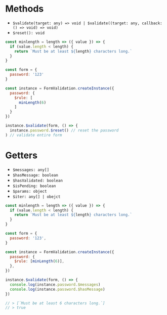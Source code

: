 # Methods

- `$validate(target: any) => void | $validate((target: any, callback: () => void) => void)`
- `$reset(): void`

```javascript
const minlength = length => ({ value }) => {
  if (value.length < length) {
    return `Must be at least ${length} characters long.`
  }
}

const form = {
  password: '123'
}

const instance = FormValidation.createInstance({
  password: {
    $rule: [
      minLength(6)
    ]
  }
})

instance.$validate(form, () => {
  instance.password.$reset() // reset the password
) // validate entire form
```

# Getters

- `$messages: any[]`
- `$hasMessage: boolean`
- `$hasValidated: boolean`
- `$isPending: boolean`
- `$params: object`
- `$iter: any[] | obejct`

```javascript
const minlength = length => ({ value }) => {
  if (value.length < length) {
    return `Must be at least ${length} characters long.`
  }
}

const form = {
  password: '123',
}

const instance = FormValidation.createInstance({
  password: {
    $rule: [minLength(6)],
  },
})

instance.$validate(form, () => {
  console.log(instance.password.$messages)
  console.log(instance.password.$hasMessage)
})

// > [`Must be at least 6 characters long.`]
// > true
```
